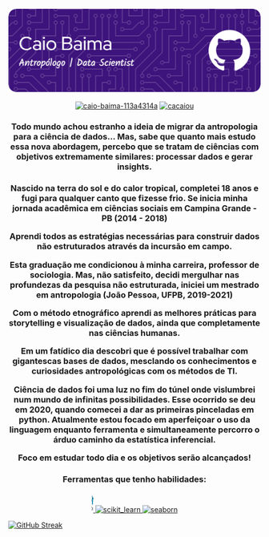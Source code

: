 
![Header](./github-header-image.png)

<p align="center">
<a href="https://linkedin.com/in/caio-baima-113a4314a" target="blank"><img align="center" src="https://raw.githubusercontent.com/rahuldkjain/github-profile-readme-generator/master/src/images/icons/Social/linked-in-alt.svg" alt="caio-baima-113a4314a" height="30" width="40" /></a>
<a href="https://instagram.com/cacaiou" target="blank"><img align="center" src="https://raw.githubusercontent.com/rahuldkjain/github-profile-readme-generator/master/src/images/icons/Social/instagram.svg" alt="cacaiou" height="30" width="40" /></a>
</p>



<h3 align="center">
Todo mundo achou estranho a ideia de migrar da antropologia para a ciência de dados... Mas, sabe que quanto mais estudo essa nova abordagem, percebo que se tratam de ciências com objetivos extremamente similares: processar dados e gerar insights.
</h3>

<h3 align="center">
Nascido na terra do sol e do calor tropical, completei 18 anos e fugi para qualquer canto que fizesse frio. Se inicia minha jornada acadêmica em ciências sociais em Campina Grande - PB (2014 - 2018)

Aprendi todos as estratégias necessárias para construir dados não estruturados através da incursão em campo.

Esta graduação me condicionou à minha carreira, professor de sociologia. Mas, não satisfeito, decidi mergulhar nas profundezas da pesquisa não estruturada, iniciei um mestrado em antropologia (João Pessoa, UFPB, 2019-2021)

Com o método etnográfico aprendi as melhores práticas para storytelling e visualização de dados, ainda que completamente nas ciências humanas.

Em um fatídico dia descobri que é possível trabalhar com gigantescas bases de dados, mesclando os conhecimentos e curiosidades antropológicas com os métodos de TI.

Ciência de dados foi uma luz no fim do túnel onde vislumbrei num mundo de infinitas possibilidades. Esse ocorrido se deu em 2020, quando comecei a dar as primeiras pinceladas em python. Atualmente estou focado em aperfeiçoar o uso da linguagem enquanto ferramenta e simultaneamente percorro o árduo caminho da estatística inferencial.


Foco em estudar todo dia e os objetivos serão alcançados!
</h3>

<h3 align="center">Ferramentas que tenho habilidades:</h3>
<p align="center"> <a href="https://www.docker.com/" target="_blank" rel="noreferrer"> <img src="https://raw.githubusercontent.com/devicons/devicon/master/icons/docker/docker-original-wordmark.svg" alt="docker" width="4B8r3B4p7yhRXuBWLqsQ546WR43cqQwrbXMDFnBi6vSJBeif8tPW85a7r7DM961Jvk4hdryZoByEp8GC8HzsqJpRN4FxGM9img src="https://www.vectorlogo.zone/logos/apache_hadoop/apache_hadoop-icon.svg" alt="hadoop" width="4B8r3B4p7yhRXuBWLqsQ546WR43cqQwrbXMDFnBi6vSJBeif8tPW85a7r7DM961Jvk4hdryZoByEp8GC8HzsqJpRN4FxGM9img src="https://upload.wikimedia.org/wikipedia/commons/2/21/Matlab_Logo.png" alt="matlab" width="4B8r3B4p7yhRXuBWLqsQ546WR43cqQwrbXMDFnBi6vSJBeif8tPW85a7r7DM961Jvk4hdryZoByEp8GC8HzsqJpRN4FxGM9src="https://raw.githubusercontent.com/devicons/devicon/master/icons/mysql/mysql-original-wordmark.svg" alt="mysql" width="4B8r3B4p7yhRXuBWLqsQ546WR43cqQwrbXMDFnBi6vSJBeif8tPW85a7r7DM961Jvk4hdryZoByEp8GC8HzsqJpRN4FxGM9img src="https://raw.githubusercontent.com/devicons/devicon/2ae2a900d2f041da66e950e4d48052658d850630/icons/pandas/pandas-original.svg" alt="pandas" width="4B8r3B4p7yhRXuBWLqsQ546WR43cqQwrbXMDFnBi6vSJBeif8tPW85a7r7DM961Jvk4hdryZoByEp8GC8HzsqJpRN4FxGM9src="https://raw.githubusercontent.com/devicons/devicon/master/icons/python/python-original.svg" alt="python" width="40" height="40"/> </a> <a href="https://scikit-learn.org/" target="_blank" rel="noreferrer"> <img src="https://upload.wikimedia.org/wikipedia/commons/0/05/Scikit_learn_logo_small.svg" alt="scikit_learn" width="40" height="40"/> </a> <a href="https://seaborn.pydata.org/" target="_blank" rel="noreferrer"> <img src="https://seaborn.pydata.org/_images/logo-mark-lightbg.svg" alt="seaborn" width="4B8r3B4p7yhRXuBWLqsQ546WR43cqQwrbXMDFnBi6vSJBeif8tPW85a7r7DM961Jvk4hdryZoByEp8GC8HzsqJpRN4FxGM9img src="https://www.vectorlogo.zone/logos/tensorflow/tensorflow-icon.svg" alt="tensorflow" width="40" height="40"/> </a> </p>


[![GitHub Streak](http://github-readme-streak-stats.herokuapp.com?user=CaioBaima&theme=tokyonight_duo&locale=pt-br)](https://git.io/streak-stats)
 
